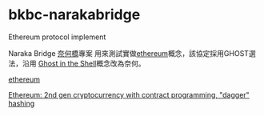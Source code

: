bkbc-narakabridge
=================

Ethereum protocol implement

Naraka Bridge [奈何橋](http://zh.wikipedia.org/wiki/%E5%A5%88%E4%BD%95%E6%A9%8B)專案
用來測試實做[ethereum](http://ethereum.org/ethereum.html)概念，該協定採用GHOST選法，沿用
[Ghost in the Shell](http://en.wikipedia.org/wiki/Ghost_in_the_Shell)概念改為奈何。

[ethereum](https://github.com/ethereum)

[Ethereum: 2nd gen cryptocurrency with contract programming, "dagger" hashing](https://bitcointalk.org/index.php?topic=412878.0)
